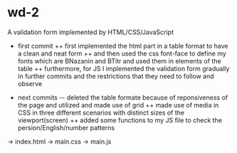 # wd-2
A validation form implemented by HTML/CSS/JavaScript

- first commit
++ first implemented the html part in a table format to have a clean and neat form
++ and then used the css font-face to define my fonts which are BNazanin and BTitr and used them in elements of the table
++ furthermore, for JS I implemented the validation form gradually in further commits and the restrictions that they need to follow and observe

- next commits
-- deleted the table formate because of reponsiveness of the page and utilized and made use of grid 
++ made use of media in CSS in three different scenarios with distinct sizes of the viewport(screen)
++ added some functions to my JS file to check the persion/English/number patterns

-> index.html
-> main.css
-> main.js
